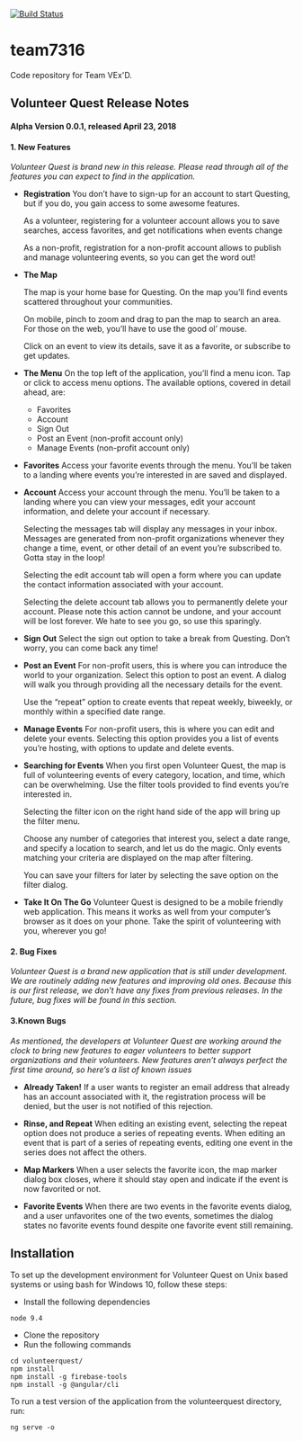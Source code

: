 [![Build Status](https://travis-ci.org/Benjamin-Vencill/team7316.svg?branch=master)](https://travis-ci.org/Benjamin-Vencill/team7316)
# team7316
Code repository for Team VEx'D.

## Volunteer Quest Release Notes 
#### Alpha Version 0.0.1, released April 23, 2018

#### 1. New Features 

*Volunteer Quest is brand new in this release. Please read through all of the features you can expect to find in the application.*
	   
* **Registration** 
   You don’t have to sign-up for an account to start Questing, but if you do, you gain access to some awesome features.

   As a volunteer, registering for a volunteer account allows you to save searches, access favorites, and get notifications when events change

   As a non-profit, registration for a non-profit account allows to publish and manage volunteering events, so you can get the word out!

* **The Map**

   The map is your home base for Questing. On the map you’ll find events scattered throughout your communities. 
   
   On mobile, pinch to zoom and drag to pan the map to search an area. For those on the web, you’ll have to use the good ol’ mouse.
   
   Click on an event to view its details, save it as a favorite, or subscribe to get updates.

* **The Menu**
   On the top left of the application,  you’ll find a menu icon. Tap or click to access menu options. The available options, covered in detail ahead, are:
   * Favorites
   * Account
   * Sign Out
   * Post an Event (non-profit account only)
   * Manage Events (non-profit account only)
   
   
* **Favorites**
   Access your favorite events through the menu. You’ll be taken to a landing where events you’re interested in are saved and displayed.


* **Account**
   Access your account through the menu. You’ll be taken to a landing where you can view your messages, edit your account information, and delete your account if necessary. 

   Selecting the messages tab will display any messages in your inbox. Messages are generated from non-profit organizations whenever they change a time, event, or other detail of an event you’re subscribed to. Gotta stay in the loop!
   
   Selecting the edit account tab will open a form where you can update the contact information associated with your account.
   
   Selecting the delete account tab allows you to permanently delete your account. Please note this action cannot be undone, and your account will be lost forever. We hate to see you go, so use this sparingly.


* **Sign Out**
   Select the sign out option to take a break from Questing. Don’t worry, you can come back any time!

* **Post an Event**
   For non-profit users, this is where you can introduce the world to your organization. Select this option to post an event. A dialog will walk you through providing all the necessary details for the event.

   Use the “repeat” option to create events that repeat weekly, biweekly, or monthly within a specified date range.

* **Manage Events**
   For non-profit users, this is where you can edit and delete your events. Selecting this option provides you a list of events you’re hosting, with options to update and delete events.

* **Searching for Events**
   When you first open Volunteer Quest, the map is full of volunteering events of every category, location, and time, which can be overwhelming. Use the filter tools provided to find events you’re interested in.

   Selecting the filter icon on the right hand side of the app will bring up the filter menu. 
   
   Choose any number of categories that interest you, select a date range, and specify a location to search, and let us do the magic. Only events matching your criteria are displayed on the map after filtering.
   
   You can save your filters for later by selecting the save option on the filter dialog.

* **Take It On The Go**
   Volunteer Quest is designed to be a mobile friendly web application. This means it works as well from your computer’s browser as it does on your phone. Take the spirit of volunteering with you, wherever you go!

#### 2. Bug Fixes
*Volunteer Quest is a brand new application that is still under development. We are routinely adding new features and improving old ones. Because this is our first release, we don’t have any fixes from previous releases. In the future, bug fixes will be found in this section.*

#### 3.Known Bugs
*As mentioned, the developers at Volunteer Quest are working around the clock to bring new features to eager volunteers to better support organizations and their volunteers. New features aren’t always perfect the first time around, so here’s a list of known issues*

* **Already Taken!**
   If a user wants to register an email address that already has an account associated with it, the registration process will be denied, but the user is not notified of this rejection. 

* **Rinse, and Repeat**
    When editing an existing event, selecting the repeat option does not produce a series of repeating events.
   When editing an event that is part of a series of repeating events, editing one event in the series does not affect the others.
   
* **Map Markers**
    When a user selects the favorite icon, the map marker dialog box closes, where it should stay open and indicate if the event is now favorited or not.
    
* **Favorite Events**
    When there are two events in the favorite events dialog, and a user unfavorites one of the two events, sometimes the dialog states no favorite events found despite one favorite event still remaining.

## Installation
To set up the development environment for Volunteer Quest on Unix based systems or using bash for Windows 10,
follow these steps:
* Install the following dependencies
```
node 9.4
```
* Clone the repository
* Run the following commands
```
cd volunteerquest/
npm install
npm install -g firebase-tools
npm install -g @angular/cli
```
To run a test version of the application from the volunteerquest directory, run:
```
ng serve -o
```
